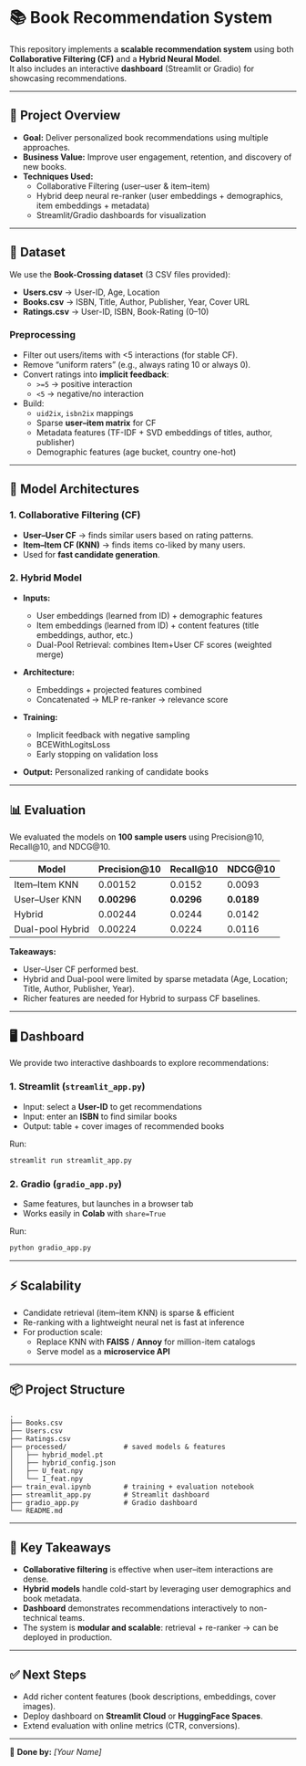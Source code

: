# 📚 Book Recommendation System  

This repository implements a **scalable recommendation system** using both **Collaborative Filtering (CF)** and a **Hybrid Neural Model**.  
It also includes an interactive **dashboard** (Streamlit or Gradio) for showcasing recommendations.  

---

## 🚀 Project Overview  

- **Goal:** Deliver personalized book recommendations using multiple approaches.  
- **Business Value:** Improve user engagement, retention, and discovery of new books.  
- **Techniques Used:**  
  - Collaborative Filtering (user–user & item–item)  
  - Hybrid deep neural re-ranker (user embeddings + demographics, item embeddings + metadata)  
  - Streamlit/Gradio dashboards for visualization  

---

## 📂 Dataset  

We use the **Book-Crossing dataset** (3 CSV files provided):  

- **Users.csv** → User-ID, Age, Location  
- **Books.csv** → ISBN, Title, Author, Publisher, Year, Cover URL  
- **Ratings.csv** → User-ID, ISBN, Book-Rating (0–10)  

### Preprocessing  
- Filter out users/items with <5 interactions (for stable CF).  
- Remove “uniform raters” (e.g., always rating 10 or always 0).  
- Convert ratings into **implicit feedback**:  
  - `>=5` → positive interaction  
  - `<5`  → negative/no interaction  
- Build:  
  - `uid2ix`, `isbn2ix` mappings  
  - Sparse **user–item matrix** for CF  
  - Metadata features (TF-IDF + SVD embeddings of titles, author, publisher)  
  - Demographic features (age bucket, country one-hot)  

---

## 🧠 Model Architectures  

### 1. Collaborative Filtering (CF)  
- **User–User CF** → finds similar users based on rating patterns.  
- **Item–Item CF (KNN)** → finds items co-liked by many users.  
- Used for **fast candidate generation**.  

### 2. Hybrid Model  
- **Inputs:**  
  - User embeddings (learned from ID) + demographic features  
  - Item embeddings (learned from ID) + content features (title embeddings, author, etc.)  
  - Dual-Pool Retrieval: combines Item+User CF scores (weighted merge)

- **Architecture:**  
  - Embeddings + projected features combined  
  - Concatenated → MLP re-ranker → relevance score  
- **Training:**  
  - Implicit feedback with negative sampling  
  - BCEWithLogitsLoss  
  - Early stopping on validation loss  
- **Output:** Personalized ranking of candidate books  

---

## 📊 Evaluation  

We evaluated the models on **100 sample users** using Precision@10, Recall@10, and NDCG@10.  

| Model            | Precision@10 | Recall@10 | NDCG@10 |
|------------------|--------------|-----------|---------|
| Item–Item KNN    | 0.00152      | 0.0152    | 0.0093  |
| User–User KNN    | **0.00296**  | **0.0296**| **0.0189** |
| Hybrid           | 0.00244      | 0.0244    | 0.0142  |
| Dual-pool Hybrid | 0.00224      | 0.0224    | 0.0116  |

**Takeaways:**  
- User–User CF performed best.  
- Hybrid and Dual-pool were limited by sparse metadata (Age, Location; Title, Author, Publisher, Year).  
- Richer features are needed for Hybrid to surpass CF baselines.

---

## 🖥️ Dashboard  

We provide two interactive dashboards to explore recommendations:  

### 1. Streamlit (`streamlit_app.py`)  
- Input: select a **User-ID** to get recommendations  
- Input: enter an **ISBN** to find similar books  
- Output: table + cover images of recommended books  

Run:  
```bash
streamlit run streamlit_app.py
```

### 2. Gradio (`gradio_app.py`)  
- Same features, but launches in a browser tab  
- Works easily in **Colab** with `share=True`  

Run:  
```bash
python gradio_app.py
```

---

## ⚡ Scalability  

- Candidate retrieval (item–item KNN) is sparse & efficient  
- Re-ranking with a lightweight neural net is fast at inference  
- For production scale:  
  - Replace KNN with **FAISS** / **Annoy** for million-item catalogs  
  - Serve model as a **microservice API**  

---

## 📦 Project Structure  

```
.
├── Books.csv
├── Users.csv
├── Ratings.csv
├── processed/              # saved models & features
│   ├── hybrid_model.pt
│   ├── hybrid_config.json
│   ├── U_feat.npy
│   └── I_feat.npy
├── train_eval.ipynb        # training + evaluation notebook
├── streamlit_app.py        # Streamlit dashboard
├── gradio_app.py           # Gradio dashboard
└── README.md
```

---

## 🔑 Key Takeaways  

- **Collaborative filtering** is effective when user–item interactions are dense.  
- **Hybrid models** handle cold-start by leveraging user demographics and book metadata.  
- **Dashboard** demonstrates recommendations interactively to non-technical teams.  
- The system is **modular and scalable**: retrieval + re-ranker → can be deployed in production.  

---

## ✅ Next Steps  

- Add richer content features (book descriptions, embeddings, cover images).  
- Deploy dashboard on **Streamlit Cloud** or **HuggingFace Spaces**.  
- Extend evaluation with online metrics (CTR, conversions).  

---

🙌 **Done by:** *[Your Name]*  
